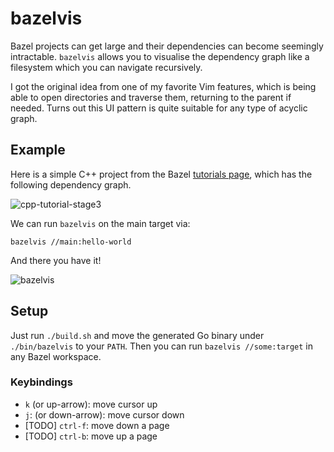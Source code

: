 # bazelvis
Bazel projects can get large and their dependencies can become seemingly intractable.
`bazelvis` allows you to visualise the dependency graph like a filesystem which you can navigate recursively.

I got the original idea from one of my favorite Vim features, which is being able to open directories and traverse them, returning to the parent if needed.
Turns out this UI pattern is quite suitable for any type of acyclic graph.

## Example
Here is a simple C++ project from the Bazel [tutorials page](https://bazel.build/start/cpp), which has the following dependency graph.

![cpp-tutorial-stage3](https://github.com/jamesma100/bazelvis/assets/44740178/6ea2a94d-deb9-4709-ad3f-9bffa516cece)

We can run `bazelvis` on the main target via:
```
bazelvis //main:hello-world
```
And there you have it!

![bazelvis](https://github.com/user-attachments/assets/d099dbac-b10a-403b-b387-d0e97eb04f41)


## Setup
Just run `./build.sh` and move the generated Go binary under `./bin/bazelvis` to your `PATH`.
Then you can run `bazelvis //some:target` in any Bazel workspace.

### Keybindings
- `k` (or up-arrow): move cursor up
- `j`: (or down-arrow): move cursor down
- [TODO] `ctrl-f`: move down a page
- [TODO] `ctrl-b`: move up a page
